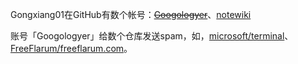 Gongxiang01在GitHub有数个帐号：~~[Googologyer](https://web.archive.org/web/20240609235317/https://github.com/Googologyer)~~、[notewiki](https://github.com/notewiki)

账号「Googologyer」给数个仓库发送spam，如，[microsoft/terminal](https://web.archive.org/web/20240609151836/https://github.com/microsoft/terminal/pull/17350)、[FreeFlarum/freeflarum.com](https://web.archive.org/web/20240609151901/https://github.com/FreeFlarum/freeflarum.com/pull/472)。
